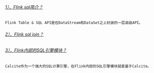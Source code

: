 



###### [1）、Flink sql简介？]()
    Flink Table & SQL API是在DataStream和DataSet之上封装的一层高级API。

###### [2）、Flink sql join？]()


###### [3）、Flink内部的SQL引擎模块？]()
    Calcite作为一个强大的SQL计算引擎，在Flink内部的SQL引擎模块就是基于Calcite。




